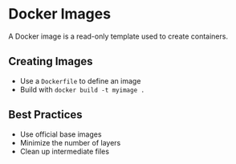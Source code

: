 # Docker Images

A Docker image is a read-only template used to create containers.

## Creating Images

- Use a `Dockerfile` to define an image
- Build with `docker build -t myimage .`

## Best Practices

- Use official base images
- Minimize the number of layers
- Clean up intermediate files